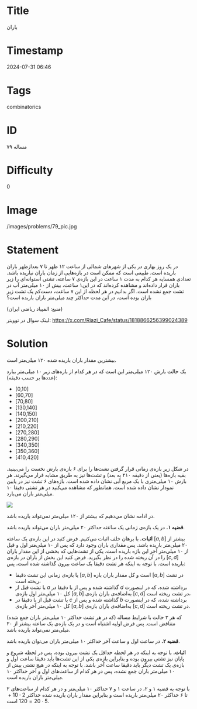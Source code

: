 # Title
باران
# Timestamp
2024-07-31 06:46
# Tags
combinatorics
# ID
مساله ۷۹
# Difficulty
0
# Image
/images/problems/79_pic.jpg
# Statement
در یک روز بهاری در یکی از شهرهای شمالی از ساعت ۱۲ ظهر تا ۷ بعدازظهر باران باریده است. طبیعی است که ممکن است در بازه‌هایی از زمان باران نباریده باشد. تعدادی همسایه هر کدام به مدت ۱ ساعت در این بازه‌ی ۷ ساعته، تشتی استوانه‌ای را زیر باران قرار داده‌اند  و مشاهده کرده‌اند که در این۱ ساعت، بیش از ۱۰ میلی‌متر آب در تشت جمع نشده است. اگر بدانیم در هر لحظه از این ۷ ساعت، دست‌کم یک تشت زیر باران بوده است، در این مدت حداکثر چند میلی‌متر باران باریده‌ است؟

(منبع: المپیاد ریاضی ایران)

لینک سوال در توویتر: https://x.com/Riazi_Cafe/status/1818866256399024389

# Solution
بیشترین مقدار باران باریده شده ۱۲۰ میلی‌متر است.

یک حالت بارش ۱۲۰ میلی‌متر این است که در هر کدام از بازه‌های زیر ۱۰ میلی‌متر ببارد (عددها بر حسب دقیقه):
* [0,10] 
* [60,70] 
* [70,80] 
* [130,140]
* [140,150] 
* [200,210] 
* [210,220] 
* [270,280] 
* [280,290] 
* [340,350] 
* [350,360] 
* [410,420]

در شکل زیر بازه‌ی زمانی قرار گرفتن تشت‌ها را برای ۶ بازه‌ی بارش نخست را می‌بینید. بقیه بازه‌ها (یعنی از دقیقه ۲۱۰ به بعد) و تشت‌ها نیز به طریق مشابه قرار می‌گیرند. هر بارش ۱۰ میلی‌متری با یک مربع آبی نشان داده شده است. بازه‌های ۶ تشت نیز در پایین نمودار نشان داده شده است. همانطور که مشاهده می‌کنید در هر تشتی دقیقا ۱۰ میلی‌متر باران می‌بارد.

![](/images/problems/79_0.jpg)

در ادامه نشان می‌دهیم که بیشتر از ۱۲۰ میلی‌متر نمی‌تواند باریده باشد.

**قضیه ۱.** در یک بازه‌ی زمانی یک ساعته حداکثر ۲۰ میلی‌متر باران می‌تواند باریده باشد.

**اثبات.** با برهان خلف اثبات می‌کنیم. فرض کنید در این بازه‌ی یک ساعته $[a,b]$ بیشتر از ۲۰ میلی‌متر باریده باشد. پس مقداری باران وجود دارد که پس از ۱۰ میلی‌متر اول و قبل از ۱۰ میلی‌متر آخر این بازه باریده است. یکی از تشت‌هایی که بخشی از این مقدار باران را در آن ریخته شده را در نظر بگیرید. فرض کنید این بخش از باران در بازه‌ی $[c,d]$ باریده است. با توجه به اینکه هر تشت دقیقا یک ساعت بیرون گذاشته شده است، پس:

* یا بازه‌ی زمانی این تشت دقیقا $[a,b]$ است و کل مقدار باران بازه $[a,b]$ در تشت ریخته است،
* یا تشت قبل از $a$ گذاشته شده و پس از یا دقیقا در $d$ برداشته شده، که در اینصورت کل ۱۰ میلی‌متر اول بازه‌ی $[a,b]$ به‌اضافه‌ی باران بازه‌ی $[c,d]$ در تشت ریخته است،
* یا تشت قبل از یا دقیقا در $c$ گذاشته شده و پس از $b$ برداشته شده، که در اینصورت کل ۱۰ میلی‌متر آخر بازه‌ی $[a,b]$ به‌اضافه‌ی باران بازه‌ی $[c,d]$ در تشت ریخته است.

که هر ۳ حالت با شرایط مساله (که در هر تشت حداکثر ۱۰ میلی‌متر باران جمع شده) متناقض است. پس فرض اولیه اشتباه است و در یک بازه‌ی یک ساعته بیشتر از ۲۰ میلی‌متر نمی‌تواند باریده باشد.

**قضیه ۲.** در ساعت اول و ساعت آخر حداکثر ۱۰ میلی‌متر باران می‌توان باریده باشد.

**اثبات.** با توجه به اینکه در هر لحظه حداقل یک تشت بیرون بوده، پس در لحظه شروع و پایان نیز تشتی بیرون بوده و بنابراین بازه‌ی یکی از این تشت‌ها باید دقیقا ساعت اول و بازه‌ی یک تشت دیگر باید دقیقا ساعت آخر باشد. با توجه به اینکه در هیچ تشتی بیش از ۱۰ میلی‌متر باران جمع نشده، پس در هر کدام از ساعت‌های اول و آخر حداکثر ۱۰ میلی‌متر باران باریده است.

با توجه به قضیه ۱ و ۲، در ساعت ۱ و ۷ حداکثر ۱۰ میلی‌متر و در هر کدام از ساعت‌های ۲ تا ۶ حداکثر ۲۰ میلی‌متر باریده است و بنابراین مقدار باران باریده شده حداکثر $2 \cdot 10 + 5 \cdot 20 = 120$ است.
